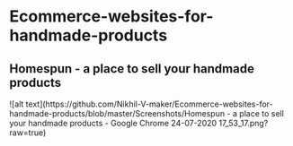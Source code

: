 # Ecommerce-websites-for-handmade-products
<h2>Homespun - a place to sell your handmade products</h2>
![alt text](https://github.com/Nikhil-V-maker/Ecommerce-websites-for-handmade-products/blob/master/Screenshots/Homespun - a place to sell your handmade products - Google Chrome 24-07-2020 17_53_17.png?raw=true)
